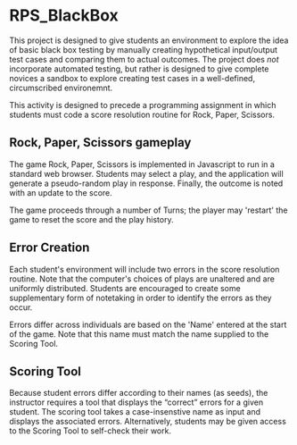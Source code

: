 # RPS_BlackBox

This project is designed to give students an environment to explore the idea of basic black box testing by manually creating hypothetical input/output test cases and comparing them to actual outcomes. The project does *not* incorporate automated testing, but rather is designed to give complete novices a sandbox to explore creating test cases in a well-defined, circumscribed environemnt.

This activity is designed to precede a programming assignment in which students must code a score resolution routine for Rock, Paper, Scissors.

## Rock, Paper, Scissors gameplay

The game Rock, Paper, Scissors is implemented in Javascript to run in a standard web browser. Students may select a play, and the application will generate a pseudo-random play in response. Finally, the outcome is noted with an update to the score.

The game proceeds through a number of Turns; the player may 'restart' the game to reset the score and the play history.

## Error Creation

Each student's environment will include two errors in the score resolution routine. Note that the computer's choices of plays are unaltered and are uniformly distributed. Students are encouraged to create some supplementary form of notetaking in order to identify the errors as they occur.

Errors differ across individuals are based on the 'Name' entered at the start of the game. Note that this name must match the name supplied to the Scoring Tool.

## Scoring Tool

Because student errors differ according to their names (as seeds), the instructor requires a tool that displays the &ldquo;correct&rdquo; errors for a given student. The scoring tool takes a case-insenstive name as input and displays the associated errors. Alternatively, students may be given access to the Scoring Tool to self-check their work.
